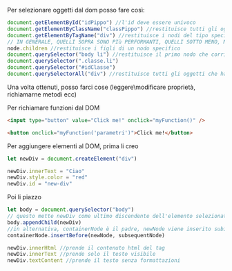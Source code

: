 Per selezionare oggetti dal dom posso fare così:
```javascript
document.getElementById("idPippo") //l'id deve essere univoco
document.getElementByClassName("classPippo") //restituisce tutti gli oggetti della classe specificata (array)
document.getElementByTagName("div") //restituisce i nodi del tipo specifico (tag) (array)
// IN GENERALE, QUELLI SOPRA SONO PIù PERFORMANTI, QUELLI SOTTO MENO, MA PIù COMODI
node.children //restituisce i figli di un nodo specifico
document.querySelector("body li") //restituisce il primo nodo che corrisponde al selettore CSS specifico. Con query posso proprio usare le modalità di selezione di css
document.querySelector(".classe.li")
document.querySelector("#idClasse")
document.querySelectorAll("div") //restituisce tutti gli oggetti che hanno uno specifico selettore CSS
```
Una volta ottenuti, posso farci cose (leggere\\modificare proprietà, richiamarne metodi ecc)

Per richiamare funzioni dal DOM
```html
<input type="button" value="Click me!" onclick="myFunction()" />

<button onclick="myFunction('parametri')">Click me!</button>
```

Per aggiungere elementi al DOM, prima li creo
```javascript
let newDiv = document.createElement("div")

newDiv.innerText = "Ciao"
newDiv.style.color = "red"
newDiv.id = "new-div"
```
Poi li piazzo
```javascript
let body = document.querySelector("body")
// questo mette newDiv come ultimo discendente dell'elemento selezionato dal query selector
body.appendChild(newDiv)
//in alternativa, containerNode è il padre, newNode viene inserito subito prima di subsequentNode
containerNode.insertBefore(newNode, subsequentNode)
```

```javascript
newDiv.innerHtml //prende il contenuto html del tag
newDiv.innerText //prende solo il testo visibile
newDiv.textContent //prende il testo senza formattazioni
```

